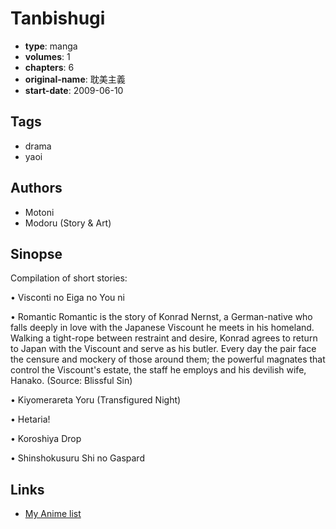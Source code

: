 # Tanbishugi

-   **type**: manga
-   **volumes**: 1
-   **chapters**: 6
-   **original-name**: 耽美主義
-   **start-date**: 2009-06-10

## Tags

-   drama
-   yaoi

## Authors

-   Motoni
-   Modoru (Story & Art)

## Sinopse

Compilation of short stories:

• Visconti no Eiga no You ni

• Romantic
Romantic is the story of Konrad Nernst, a German-native who falls deeply in love with the Japanese Viscount he meets in his homeland. Walking a tight-rope between restraint and desire, Konrad agrees to return to Japan with the Viscount and serve as his butler. Every day the pair face the censure and mockery of those around them; the powerful magnates that control the Viscount's estate, the staff he employs and his devilish wife, Hanako.
(Source: Blissful Sin)

• Kiyomerareta Yoru (Transfigured Night)

• Hetaria!

• Koroshiya Drop

• Shinshokusuru Shi no Gaspard

## Links

-   [My Anime list](https://myanimelist.net/manga/14453/Tanbishugi)
